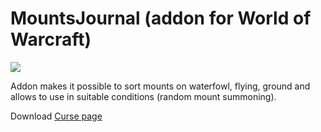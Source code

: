 # MountsJournal (addon for World of Warcraft)

[![](https://github.com/sfmict/mountsjournal/workflows/Build/badge.svg)](https://github.com/sfmict/mountsjournal/releases/latest)

Addon makes it possible to sort mounts on waterfowl, flying, ground and allows to use in suitable conditions (random mount summoning).

Download [Curse page](https://www.curseforge.com/wow/addons/mountsjournal)

